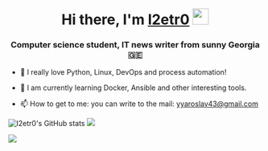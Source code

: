 <h1 align="center">Hi there, I'm <a href="https://i2etr0.github.io" target="_blank">I2etr0</a> 
<img src="https://github.com/blackcater/blackcater/raw/main/images/Hi.gif" height="32"/></h1>
<h3 align="center">Computer science student, IT news writer from sunny Georgia 🇬🇪 </h3>

- 👀 I really love Python, Linux, DevOps and process automation!

- 🌱 I am currently learning Docker, Ansible and other interesting tools.
- 📫 How to get to me: you can write to the mail: yyaroslav43@gmail.сom

![I2etr0's GitHub stats](https://github-readme-stats.vercel.app/api?username=I2etr0&show_icons=true&bg_color=FA8072,C71585)
![](https://github-profile-summary-cards.vercel.app/api/cards/repos-per-language?username=I2etr0&theme=vue)

![](https://komarev.com/ghpvc/?username=I2etr0)
